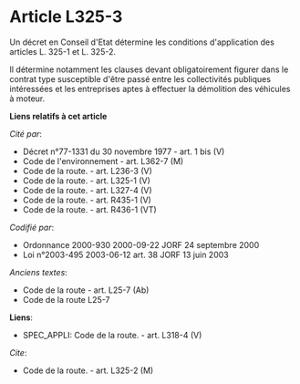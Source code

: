# Article L325-3

Un décret en Conseil d'Etat détermine les conditions d'application des articles L. 325-1 et L. 325-2.

Il détermine notamment les clauses devant obligatoirement figurer dans le contrat type susceptible d'être passé entre les
collectivités publiques intéressées et les entreprises aptes à effectuer la démolition des véhicules à moteur.

**Liens relatifs à cet article**

_Cité par_:

  - Décret n°77-1331 du 30 novembre 1977 - art. 1 bis (V)
  - Code de l'environnement - art. L362-7 (M)
  - Code de la route. - art. L236-3 (V)
  - Code de la route. - art. L325-1 (V)
  - Code de la route. - art. L327-4 (V)
  - Code de la route. - art. R435-1 (V)
  - Code de la route. - art. R436-1 (VT)

_Codifié par_:

  - Ordonnance 2000-930 2000-09-22 JORF 24 septembre 2000
  - Loi n°2003-495 2003-06-12 art. 38 JORF 13 juin 2003

_Anciens textes_:

  - Code de la route - art. L25-7 (Ab)
  - Code de la route L25-7

**Liens**:

  - SPEC_APPLI: Code de la route. - art. L318-4 (V)

_Cite_:

  - Code de la route. - art. L325-2 (M)
